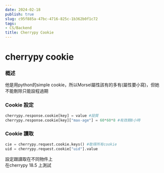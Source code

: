 ```yaml
---
date: 2024-02-18
publish: true
slug: c95f885a-47bc-4716-825c-1b362b0f1c72
tags:
- CS/Backend
title: Cherrypy Cookie
---
```

# cherrypy cookie

### 概述

他是用python的simple cookie，所以Morsel屬性該有的多有(屬性要小寫)，但她不能刪除只能設程過期

### Cookie 設定

```python
cherrypy.response.cookie[key] = value #設質  
cherrypy.response.cookie[key]["max-age"] = 60*60*8 #有效期8小時
```

### Cookie 讀取

```python
cie = cherrypy.request.cookie.keys() #取得所有cookie  
uid = cherrypy.request.cookie["uid"].value
```

設定跟讀取在不同物件上  
在cherrypy 18.5 上測試
